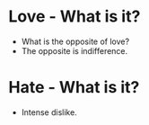 # Love - What is it?
* What is the opposite of love?
* The opposite is indifference.

# Hate - What is it?
* Intense dislike.
